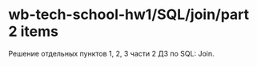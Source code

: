 # wb-tech-school-hw1/SQL/join/part 2 items

Решение отдельных пунктов 1, 2, 3 части 2 ДЗ по SQL: Join.
